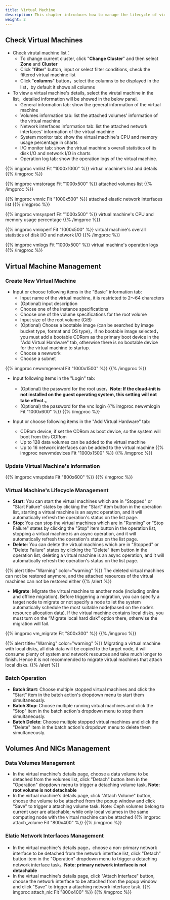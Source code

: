 ```yaml
---
title: Virtual Machine
description: This chapter introduces how to manage the lifecycle of virtual machines
weight: 2
---
```


## Check Virtual Machines

* Check virutal machine list：
  * To change current cluster, click "**Change Cluster**" and then select **Zone** and **Cluster**
  * Click "**filter**" button, input or select filter conditions, check the filtered virtual machine list
  * Click "**columns**" button，select the columns to be displayed in the list，by default it shows all columns
* To view a virtual machine's details, select the virutal machine in the list，detailed information will be showed in the below panel.
  * General information tab: show the general information of the virtual machine
  * Volumes information tab: list the attached volumes' information of the virtual machine 
  * Network interfaces information tab: list the attached network interfaces' information of the virtual machine 
  * System monitor tab: show the virtual machine's CPU and memory usage percentage in charts 
  * I/O monitor tab: show the virtual machine's overall statistics of its disk I/O and network I/O in charts
  * Operation log tab: show the operation logs of the virtual machine. 

{{% imgproc vmlist Fit "1000x1000" %}}
virtual machine's list and details 
{{% /imgproc %}}

{{% imgproc vmstorage Fit "1000x500" %}}
attached volumes list
{{% /imgproc %}}

{{% imgproc vmnic Fit "1000x500" %}}
attached elastic network interfaces list
{{% /imgproc %}}

{{% imgproc vmsysperf Fit "1000x500" %}}
virtual machine's CPU and memory usage percentage
{{% /imgproc %}}

{{% imgproc vmioperf Fit "1000x500" %}}
virtual machine's overall statistics of disk I/O and network I/O
{{% /imgproc %}}

{{% imgproc vmlogs Fit "1000x500" %}}
virtual machine's operation logs
{{% /imgproc %}}

## Virtual Machine Management

### Create New Virtual Machine
* Input or choose following items in the "Basic" information tab:
  * Input name of the virtual machine, it is restricted to 2～64 characters
  * (Optional) input description
  * Choose one of the instance specifications 
  * Choose one of the volume specifications for the root volume
  * Input size of the root volume (GiB) 
  * (Optional) Choose a bootable image (can be searched by image bucket type, format and OS type)，if no bootable image selected，you must add a bootable CDRom as the primary boot device in the "Add Virtual Hardware" tab, otherwise there is no bootable device for the virtual machine to startup.
  * Choose a newwork
  * Choose a subnet

{{% imgproc newvmgeneral Fit "1000x1500" %}}
{{% /imgproc %}}

* Input following items in the "Login" tab:
  * (Optional) the password for the root user，**Note: If the cloud-init is not installed on the guest operating system, this setting will not take effect.**。
  * (Optional) the password for the vnc login
{{% imgproc newvmlogin Fit "1000x600" %}}
{{% /imgproc %}}

* Input or choose following items in the "Add Virtual Hardware" tab:
  * CDRom device, if set the CDRom as boot device, so the system will boot from this CDRom 
  * Up to 128 data volumes can be added to the virtual machine 
  * Up to 16 network interfaces can be added to the virtual machine
{{% imgproc newvmdevices Fit "1000x1500" %}}
{{% /imgproc %}}

### Update Virtual Machine's Information

{{% imgproc vmupdate Fit "800x600" %}}
{{% /imgproc %}}

### Virtual Machine's Lifecycle Management 

* **Start**: You can start the virtual machines which are in "Stopped" or "Start Failure" states by clicking the "Start" item button in the operation list, starting a virtual machine is an async operation, and it will automatically refresh the operation's status on the list page. 
* **Stop**: You can stop the virtual machines which are in "Running" or "Stop Failure" states by clicking the "Stop" item button in the operation list, stopping a virtual machine is an async operation, and it will automatically refresh the operation's status on the list page. 
* **Delete**: You can delete the virtual machines which are in "Stopped" or "Delete Failure" states by clicking the "Delete" item button in the operation list, deleting a virtual machine is an async operation, and it will automatically refresh the operation's status on the list page. 
  
{{% alert title="Warning" color="warning" %}}
The deleted virtual machines can not be restored anymore, and the attached resources of the virtual machines can not be restored either
{{% /alert %}}

* **Migrate**: Migrate the virtual machine to another node (including online and offline migration). Before triggering a migration, you can specify a target node to migrate or not specify a node to let the system automatically schedule the most suitable node(based on the node’s resource allocation data). If the virtual machine contains local disks, you must turn on the “Migrate local hard disk” option there, otherwise the migration will fail.

{{% imgproc vm_migrate Fit "800x300" %}}
{{% /imgproc %}}

{{% alert title="Warning" color="warning" %}}
Migrating a virtual machine with local disks, all disk data will be copied to the target node,  it will consume plenty of system and network resources and take much longer to finish. Hence it is not recommended to migrate virtual machines that attach local disks.
{{% /alert %}}

### Batch Operation

* **Batch Start**: Choose multiple stopped virtual machines and click the "Start" item in the batch action's dropdown menu to start them simultaneously.
* **Batch Stop**: Choose multiple running virtual machines and click the "Stop" item in the batch action's dropdown menu to stop them simultaneously.
* **Batch Delete**: Choose multiple stopped virtual machines and click the "Delete" item in the batch action's dropdown menu to delete them simultaneously.

## Volumes And NICs Management

### Data Volumes Management
* In the virtual machine's details page, choose a data volume to be detached from the volumes list, click "Detach" button item in the "Operation" dropdown menu to trigger a detaching volume task. **Note: root volume is not detachable**
* In the virtual machine's details page, click "Attach Volume" button, choose the volume to be attached from the popup window and click "Save" to trigger a attaching volume task. Note: Ceph volumes belong to current user are attachable; while only local volumes in the same computing node with the virtual machine can be attached 
{{% imgproc attach_volume Fit "800x400" %}}
{{% /imgproc %}}

### Elatic Network Interfaces Management
* In the virtual machine's details page，choose a non-primary network interface to be detached from the network interface list, click "Detach" button item in the "Operation" dropdown menu to trigger a detaching network interface task。**Note: primary network interface is not detachable**
* In the virtual machine's details page, click "Attach Interface" button, choose the network interface to be attached from the popup window and click "Save" to trigger a attaching network interface task. 
{{% imgproc attach_nic Fit "800x400" %}}
{{% /imgproc %}}
